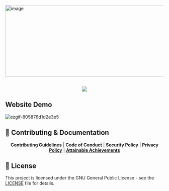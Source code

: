 
<img width="1036" height="228" alt="image" src="https://github.com/user-attachments/assets/2a0dd523-154f-4afb-939f-eda3385aa5f9" />
<br />
<br />
<p align="center">
    <img src="https://skillicons.dev/icons?i=react,vite,tailwind,nodejs,express,mongodb,git,github,vercel,postman&perline=10" />
</p>
 
  
## Website Demo

![ezgif-805876d1d2e3e5](https://github.com/user-attachments/assets/0a50521a-2b1b-49ca-bf6e-b21660d80bcb)


## 🤝 Contributing & Documentation

    
<p align="center">
  <a href="CONTRIBUTING.md"><strong>Contributing Guidelines</strong></a> | 
  <a href="code_of_conduct.md"><strong>Code of Conduct</strong></a> | 
  <a href="SECURITY.md"><strong>Security Policy</strong></a> | 
  <a href="PRIVACY-POLICY.md"><strong>Privacy Policy</strong></a> | 
  <a href="ACHIEVEMENTS.md"><strong>Attainable Achievements</strong></a>
</p>

## 📄 License

This project is licensed under the GNU General Public License - see the [LICENSE](LICENSE) file for details.
